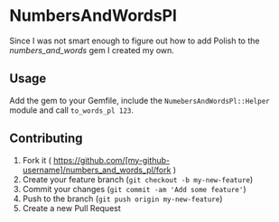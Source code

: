 # NumbersAndWordsPl

Since I was not smart enough to figure out how to add Polish to the *numbers_and_words* gem I created my own.

## Usage

Add the gem to your Gemfile, include the `NumebersAndWordsPl::Helper` module and call `to_words_pl 123`.

## Contributing

1. Fork it ( https://github.com/[my-github-username]/numbers_and_words_pl/fork )
2. Create your feature branch (`git checkout -b my-new-feature`)
3. Commit your changes (`git commit -am 'Add some feature'`)
4. Push to the branch (`git push origin my-new-feature`)
5. Create a new Pull Request
